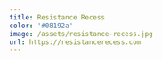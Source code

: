 ```yaml
---
title: Resistance Recess
color: '#08192a'
image: /assets/resistance-recess.jpg
url: https://resistancerecess.com
---
```


